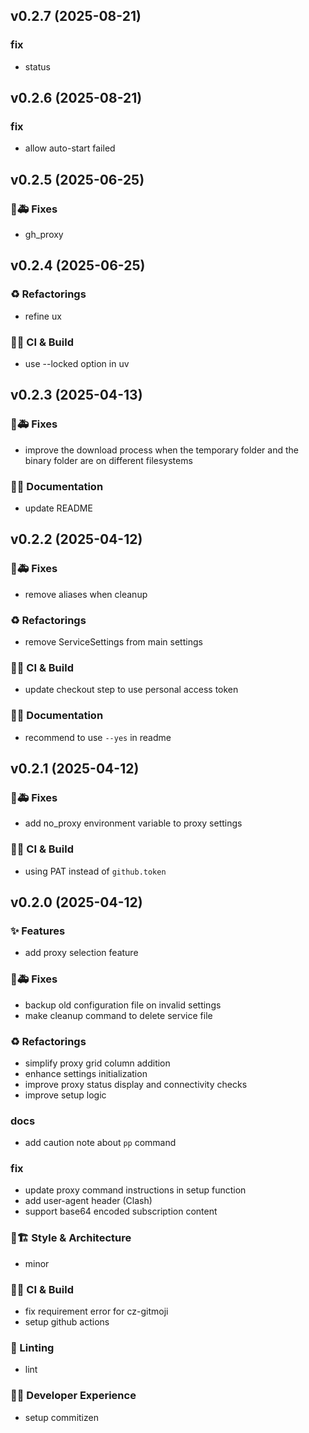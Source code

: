 ## v0.2.7 (2025-08-21)

### fix

- status

## v0.2.6 (2025-08-21)

### fix

- allow auto-start failed

## v0.2.5 (2025-06-25)

### 🐛🚑️ Fixes

- gh_proxy

## v0.2.4 (2025-06-25)

### ♻️ Refactorings

- refine ux

### 💚👷 CI & Build

- use --locked option in uv

## v0.2.3 (2025-04-13)

### 🐛🚑️ Fixes

- improve the download process when the temporary folder and the binary folder are on different filesystems

### 📝💡 Documentation

- update README

## v0.2.2 (2025-04-12)

### 🐛🚑️ Fixes

- remove aliases when cleanup

### ♻️ Refactorings

- remove ServiceSettings from main settings

### 💚👷 CI & Build

- update checkout step to use personal access token

### 📝💡 Documentation

- recommend to use `--yes` in readme

## v0.2.1 (2025-04-12)

### 🐛🚑️ Fixes

- add no_proxy environment variable to proxy settings

### 💚👷 CI & Build

- using PAT instead of `github.token`

## v0.2.0 (2025-04-12)

### ✨ Features

- add proxy selection feature

### 🐛🚑️ Fixes

- backup old configuration file on invalid settings
- make cleanup command to delete service file

### ♻️ Refactorings

- simplify proxy grid column addition
- enhance settings initialization
- improve proxy status display and connectivity checks
- improve setup logic

### docs

- add caution note about `pp` command

### fix

- update proxy command instructions in setup function
- add user-agent header (Clash)
- support base64 encoded subscription content

### 🎨🏗️ Style & Architecture

- minor

### 💚👷 CI & Build

- fix requirement error for cz-gitmoji
- setup github actions

### 🚨 Linting

- lint

### 🧑‍💻 Developer Experience

- setup commitizen

